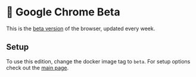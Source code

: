 # 🪩 Google Chrome Beta
This is the [beta version][beta] of the browser, updated every week.

## Setup
To use this edition, change the docker image tag to `beta`. For setup options check out the [main page][main].


[beta]: https://www.google.com/chrome/beta/
[main]: https://github.com/tibor309/chrome/tree/main
